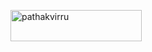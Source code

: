 <p><a href="https://buymeacoffee.com/pathakviru"> <img align="center" src="https://cdn.buymeacoffee.com/buttons/v2/default-yellow.png" height="50" width="210" alt="pathakvirru" /></a></p>
